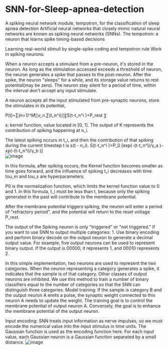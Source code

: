 # SNN-for-Sleep-apnea-detection
A spiking neural network module, tempotron, for the classification of sleep apnea detection 
Artificial neural networks that closely mimic natural neural networks are known as spiking neural networks (SNNs).
 The tempotron: a neuron that learns spike timing-based decisions

Learning real-world stimuli by single-spike coding and tempotron rule
Work in spiking neurons:

When a neuron accepts a stimulant from a pre-neuron, it's stored in the neuron. As long as the stimulation accessed exceeds a threshold of neuron, the neuron generates a spike that passes to the post-neuron. After the spike, the neuron "sleeps" for a while, and its storage value returns to rest potential(may be zero). The neuron stay silent for a period of time, within the interval don't accept any input stimulate.

A neuron accepts all the input stimulated from pre-synaptic neurons, store the stimulates in its potential,

P(t)=∑_(n=1)^M▒v_n  ∑_(t_n^i)▒〖S(t-t_n^i )+P_rest 〗

s: kernel function, value located in [0, 1]. The output of K represents the contribution of spiking happening at n_i.

The latest spiking occurs in t_i, and then the contribution of that spiking during the current timestep t is s(t - n_i). 
S(t-t_n^i )=P_0 [exp(-(t-t_n^i)/γ_a )-xp(-(t-t_n^i)/γ_b )]            
![image](https://github.com/praveentya/SNN-for-Sleep-apnea-detection/assets/48126236/22937fc8-edc3-4e59-a870-050dec86b12c)

In this formula, after spiking occurs, the Kernel function becomes smaller as time goes forward, and the influence of spiking t_i decreases with time. tou_m and tou_s are hyperparameters.

P0 is the normalization function, which limits the kernel function value to 0 and 1. In this formula, t_i must be less than t, because only the spiking generated in the past will contribute to the membrane potential.

After the membrane potential triggers spiking, the neuron will enter a period of "refractory period", and the potential will return to the reset voltage P_rest.

The output of the Spiking neuron is only "triggered" or "not triggered." If you want to use SNN to output multiple categories: 1. Use binary encoding and perform binary decode on the output neuron to generate a decimal output value. For example, five output neurons can be used to represent binary output. If the output is 00000, it represents 1, and 00010 represents 2.

In this simple implementation, two neurons are used to represent the two categories. When the neuron representing a category generates a spike, it indicates that the sample is of that category. Other classes of output neurons are inhibited. We use this method to train a number of binary classifiers equal to the number of categories so that the SNN can distinguish three categories.
Model training: If the sample is category B and the output neuron A emits a pulse, the synaptic weight connected to this neuron A needs to update the weight. The training goal is to control the membrane potential of output neuron A. Conversely, the goal is to enhance the membrane potential of the output neuron.

Input encoding: SNN treats input information as nerve impulses, so we must encode the numerical value into the input stimulus in time units. The Gaussian function is used as the encoding function here. For each input value, each Gaussian neuron is a Gaussian function separated by a small distance.
![image](https://github.com/praveentya/SNN-for-Sleep-apnea-detection/assets/48126236/ebecb679-8141-45bc-ad4c-f3813c715962)
